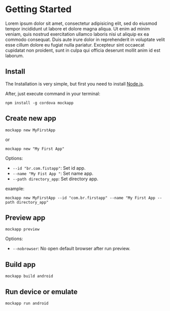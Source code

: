 # Getting Started

Lorem ipsum dolor sit amet, consectetur adipisicing elit, sed do eiusmod tempor incididunt ut labore et dolore magna aliqua. Ut enim ad minim veniam, quis nostrud exercitation ullamco laboris nisi ut aliquip ex ea commodo consequat. Duis aute irure dolor in reprehenderit in voluptate velit esse cillum dolore eu fugiat nulla pariatur. Excepteur sint occaecat cupidatat non proident, sunt in culpa qui officia deserunt mollit anim id est laborum.

## Install

The Installation is very simple, but first you need to install [Node.js](https://nodejs.org/en/).

After, just execute command in your terminal:

```
npm install -g cordova mockapp
```

## Create new app

```
mockapp new MyFirstApp
```
or
```
mockapp new "My First App"
```

Options:
- `--id "br.com.fistapp"`: Set id app.
- `--name "My Fist App "`: Set name app.
- `--path directory_app`: Set directory app.

example:
```
mockapp new MyFirstApp --id "com.br.firstapp" --name "My First App --path directory_app"
```

## Preview app

```
mockapp preview
```

Options:
- `--nobrowser`: No open default browser after run preview.

## Build app

```
mockapp build android
```

## Run device or emulate

```
mockapp run android
```
